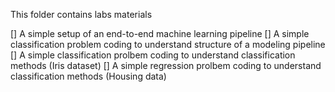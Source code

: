 This folder contains labs materials

[] A simple setup of an end-to-end machine learning pipeline
[] A simple classification problem coding to understand structure of a modeling pipeline
[] A simple classification prolbem coding to understand classification methods (Iris dataset)
[] A simple regression prolbem coding to understand classification methods (Housing data)


